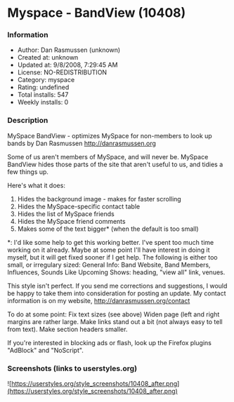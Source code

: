# Myspace - BandView (10408)

### Information
- Author: Dan Rasmussen (unknown)
- Created at: unknown
- Updated at: 9/8/2008, 7:29:45 AM
- License: NO-REDISTRIBUTION
- Category: myspace
- Rating: undefined
- Total installs: 547
- Weekly installs: 0


### Description
MySpace BandView - optimizes MySpace for non-members to look up bands
by Dan Rasmussen <http://danrasmussen.org>

Some of us aren't members of MySpace, and will never be. MySpace BandView hides those parts of the site that aren't useful to us, and tidies a few things up.

Here's what it does:
1) Hides the background image - makes for faster scrolling
2) Hides the MySpace-specific contact table
3) Hides the list of MySpace friends
4) Hides the MySpace friend comments
5) Makes some of the text bigger* (when the default is too small)

*: I'd like some help to get this working better. I've spent too much time working on it already. Maybe at some point I'll have interest in doing it myself, but it will get fixed sooner if I get help.
The following is either too small, or irregulary sized:
General Info: Band Website, Band Members, Influences, Sounds Like
Upcoming Shows: heading, "view all" link, venues.

This style isn't perfect. If you send me corrections and suggestions, I would be happy to take them into consideration for posting an update. My contact information is on my website, http://danrasmussen.org/contact

To do at some point:
Fix text sizes (see above)
Widen page (left and right margins are rather large.
Make links stand out a bit (not always easy to tell from text).
Make section headers smaller.

If you're interested in blocking ads or flash, look up the Firefox plugins "AdBlock" and "NoScript".


### Screenshots (links to userstyles.org)
![https://userstyles.org/style_screenshots/10408_after.png](https://userstyles.org/style_screenshots/10408_after.png)


